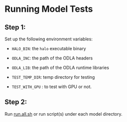 # Running Model Tests

## Step 1:

Set up the following environment variables:

* `HALO_BIN`: the `halo` executable binary 
* `ODLA_INC`: the path of the ODLA headers
* `ODLA_LIB`: the path of the ODLA runtime libraries

* `TEST_TEMP_DIR`: temp directory for testing
* `TEST_WITH_GPU` : to test with GPU or not.


## Step 2:

Run [run.all.sh](models/run.all.sh) or run script(s) under each model directory.
